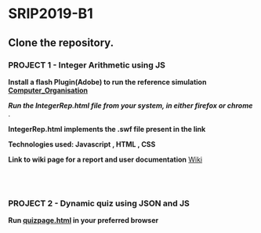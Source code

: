 # SRIP2019-B1

## Clone the repository.



### PROJECT 1 - Integer Arithmetic using JS 

**Install a flash Plugin(Adobe) to run the reference simulation [Computer_Organisation](http://cse11-iiith.vlabs.ac.in/Integers/IntegerArithmetic.swf)**

**_Run the IntegerRep.html file from your system, in either firefox or chrome_** .

**IntegerRep.html implements the .swf file present in the link**

**Technologies used: Javascript , HTML , CSS**


**Link to wiki page for a report and user documentation** [Wiki](https://github.com/Avi-141/SRIP2019-B1/wiki)

<br/><br/>

### PROJECT 2 - Dynamic quiz using JSON and JS

**Run [quizpage.html](https://github.com/Avi-141/computer-organization-iiith/blob/master/SRIP/Quiz/Codes/quizpage.html) in your preferred browser**
